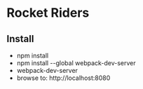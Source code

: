# Rocket Riders

## Install

* npm install
* npm install --global webpack-dev-server
* webpack-dev-server
* browse to: http://localhost:8080
